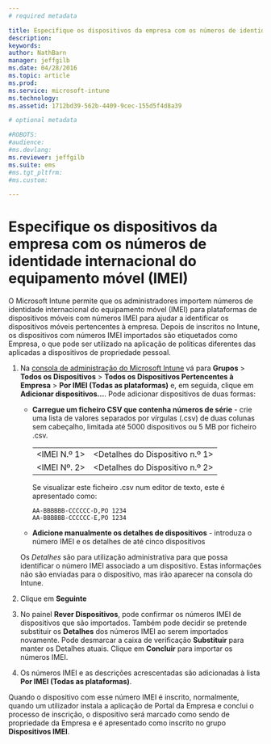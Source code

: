 ```yaml
---
# required metadata

title: Especifique os dispositivos da empresa com os números de identidade internacional do equipamento móvel (IMEI) | Microsoft Intune
description:
keywords:
author: NathBarn
manager: jeffgilb
ms.date: 04/28/2016
ms.topic: article
ms.prod:
ms.service: microsoft-intune
ms.technology:
ms.assetid: 1712bd39-562b-4409-9cec-155d5f4d8a39

# optional metadata

#ROBOTS:
#audience:
#ms.devlang:
ms.reviewer: jeffgilb
ms.suite: ems
#ms.tgt_pltfrm:
#ms.custom:

---
```


# Especifique os dispositivos da empresa com os números de identidade internacional do equipamento móvel (IMEI)
O Microsoft Intune permite que os administradores importem números de identidade internacional do equipamento móvel (IMEI) para plataformas de dispositivos móveis com números IMEI para ajudar a identificar os dispositivos móveis pertencentes à empresa. Depois de inscritos no Intune, os dispositivos com números IMEI importados são etiquetados como Empresa, o que pode ser utilizado na aplicação de políticas diferentes das aplicadas a dispositivos de propriedade pessoal.

1. Na [consola de administração do Microsoft Intune](http://manage.microsoft.com) vá para **Grupos** &gt; **Todos os Dispositivos** &gt; **Todos os Dispositivos Pertencentes à Empresa** &gt; **Por IMEI (Todas as plataformas)** e, em seguida, clique em **Adicionar dispositivos…**. Pode adicionar dispositivos de duas formas:

    -   **Carregue um ficheiro CSV que contenha números de série** - crie uma lista de valores separados por vírgulas (.csv) de duas colunas sem cabeçalho, limitada até 5000 dispositivos ou 5 MB por ficheiro .csv.

        |||
        |-|-|
        |&lt;IMEI N.º 1&gt;|&lt;Detalhes do Dispositivo n.º 1&gt;|
        |&lt;IMEI Nº. 2&gt;|&lt;Detalhes do Dispositivo n.º 2&gt;|
        Se visualizar este ficheiro .csv num editor de texto, este é apresentado como:

        ```
        AA-BBBBBB-CCCCCC-D,PO 1234
        AA-BBBBBB-CCCCCC-E,PO 1234
        ```

    -   **Adicione manualmente os detalhes de dispositivos** - introduza o número IMEI e os detalhes de até cinco dispositivos

   Os *Detalhes* são para utilização administrativa para que possa identificar o número IMEI associado a um dispositivo. Estas informações não são enviadas para o dispositivo, mas irão aparecer na consola do Intune.

2.   Clique em **Seguinte**
3.  No painel **Rever Dispositivos**, pode confirmar os números IMEI de dispositivos que são importados. Também pode decidir se pretende substituir os **Detalhes** dos números IMEI ao serem importados novamente. Pode desmarcar a caixa de verificação **Substituir** para manter os Detalhes atuais. Clique em **Concluir** para importar os números IMEI.
4.  Os números IMEI e as descrições acrescentadas são adicionadas à lista **Por IMEI (Todas as plataformas)**.

Quando o dispositivo com esse número IMEI é inscrito, normalmente, quando um utilizador instala a aplicação de Portal da Empresa e conclui o processo de inscrição, o dispositivo será marcado como sendo de propriedade da Empresa e é apresentado como inscrito no grupo **Dispositivos IMEI**.


<!--HONumber=May16_HO2-->


